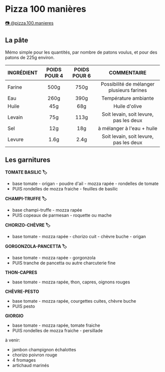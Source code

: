# Pizza 100 manières

[📷 @pizza.100.manieres](https://www.instagram.com/pizza.100.manieres/)

## La pâte
 
Mémo simple pour les quantités, par nombre de patons voulus, et pour des patons de 225g environ.

| INGRÉDIENT  | POIDS POUR 4 | POIDS POUR 6 | COMMENTAIRE                               |
| :--         |    :-:       |    :-:       |         :-:                               |
| Farine      |    500g      |    750g      | Possibilité de mélanger plusieurs farines |
| Eau         |    260g      |    390g      | Température ambiante                      |
| Huile       |    45g       |    68g       | Huile d'olive                             |
| Levain      |    75g       |    113g      | Soit levain, soit levure, pas les deux    |
| Sel         |    12g       |    18g       | à mélanger à l'eau + huile                |
| Levure      |    1.6g      |    2.4g      | Soit levain, soit levure, pas les deux    |

## Les garnitures

**TOMATE BASILIC 🏷**
+ base tomate - origan - poudre d'ail - mozza rapée - rondelles de tomate
+ PUIS rondelles de mozza fraiche - feuilles de basilic

**CHAMPI-TRUFFE 🏷**
+ base champi-truffe - mozza rapée
+ PUIS copeaux de parmesan - roquette ou mache

**CHORIZO-CHÈVRE 🏷**
+ base tomate - mozza rapée - chorizo cuit - chèvre buche - origan

**GORGONZOLA-PANCETTA 🏷**
+ base tomate - mozza rapée - gorgonzola
+ PUIS tranche de pancetta ou autre charcuterie fine

**THON-CAPRES**
+ base tomate - mozza rapée, thon, capres, oignons rouges

**CHÈVRE-PESTO**
+ base tomate - mozza rapée, courgettes cuites, chèvre buche
+ PUIS pesto

**GIORGIO**
+ base tomate - mozza rapée, tomate fraiche
+ PUIS rondelles de mozza fraiche - persillade

à venir:

* jambon champignon échalottes
* chorizo poivron rouge
* 4 fromages
* artichaud marinés


